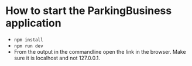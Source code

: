 # How to start the ParkingBusiness application
- `npm install`
- `npm run dev`
- From the output in the commandline open the link in the browser. Make sure it is localhost and not 127.0.0.1.
